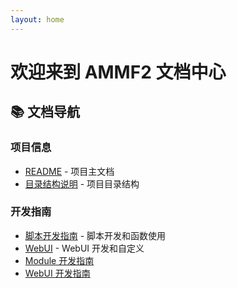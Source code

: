 ```yaml
---
layout: home
---
```


# 欢迎来到 AMMF2 文档中心

## 📚 文档导航

### 项目信息
- [README](README.md) - 项目主文档
- [目录结构说明](directory.md) - 项目目录结构

### 开发指南
- [脚本开发指南](script.md) - 脚本开发和函数使用
- [WebUI](webui.md) - WebUI 开发和自定义
- [Module 开发指南](module_development.md)
- [WebUI 开发指南](webui-develop.md)